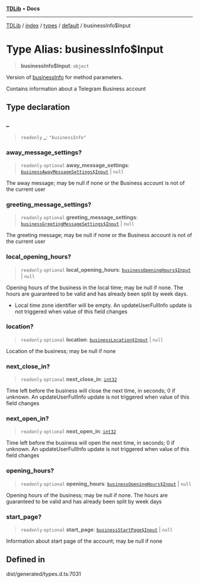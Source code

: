 [**TDLib**](../../../../../../README.md) • **Docs**

***

[TDLib](../../../../../../modules.md) / [index](../../../../../README.md) / [types](../../../README.md) / [default](../README.md) / businessInfo$Input

# Type Alias: businessInfo$Input

> **businessInfo$Input**: `object`

Version of [businessInfo](businessInfo-1.md) for method parameters.

Contains information about a Telegram Business account

## Type declaration

### \_

> `readonly` **\_**: `"businessInfo"`

### away\_message\_settings?

> `readonly` `optional` **away\_message\_settings**: [`businessAwayMessageSettings$Input`](businessAwayMessageSettings$Input-1.md) \| `null`

The away message; may be null if none or the Business account is not of the current user

### greeting\_message\_settings?

> `readonly` `optional` **greeting\_message\_settings**: [`businessGreetingMessageSettings$Input`](businessGreetingMessageSettings$Input-1.md) \| `null`

The greeting message; may be null if none or the Business account is not of the current user

### local\_opening\_hours?

> `readonly` `optional` **local\_opening\_hours**: [`businessOpeningHours$Input`](businessOpeningHours$Input-1.md) \| `null`

Opening hours of the business in the local time; may be null if none. The hours are guaranteed to be valid and has already been split by week days.

- Local time zone identifier will be empty. An updateUserFullInfo update is not triggered when value of this field changes

### location?

> `readonly` `optional` **location**: [`businessLocation$Input`](businessLocation$Input-1.md) \| `null`

Location of the business; may be null if none

### next\_close\_in?

> `readonly` `optional` **next\_close\_in**: [`int32`](int32-1.md)

Time left before the business will close the next time, in seconds; 0 if unknown. An updateUserFullInfo update is not triggered when value of this field changes

### next\_open\_in?

> `readonly` `optional` **next\_open\_in**: [`int32`](int32-1.md)

Time left before the business will open the next time, in seconds; 0 if unknown. An updateUserFullInfo update is not triggered when value of this field changes

### opening\_hours?

> `readonly` `optional` **opening\_hours**: [`businessOpeningHours$Input`](businessOpeningHours$Input-1.md) \| `null`

Opening hours of the business; may be null if none. The hours are guaranteed to be valid and has already been split by week days

### start\_page?

> `readonly` `optional` **start\_page**: [`businessStartPage$Input`](businessStartPage$Input-1.md) \| `null`

Information about start page of the account; may be null if none

## Defined in

dist/generated/types.d.ts:7031
